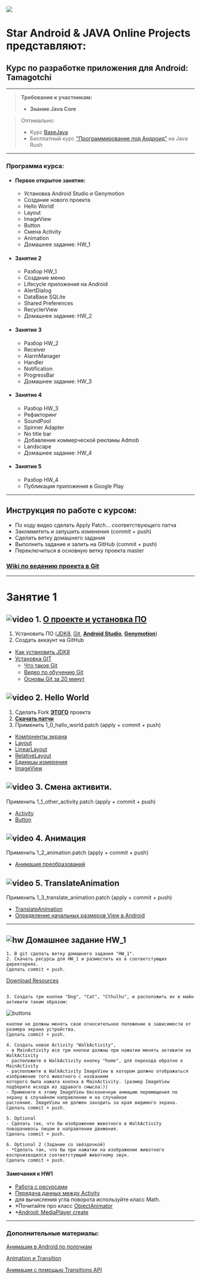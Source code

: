
<img src="https://cdn1.savepice.ru/uploads/2019/2/3/50aa6328bda9132ab6e0266ac6c7dcc7-full.png"/>

# Star Android & JAVA Online Projects  представляют:

## Курс по разработке приложения для Android: Tamagotchi


---
> **Требование к участникам:**
> - **Знание Java Core**

> Оптимально:
> - Курс [BaseJava](http://javaops.ru/reg/basejava)
> - Бесплатный курс ["Программирование под Андроид"](https://javarush.ru/quests/QUEST_GOOGLE_ANDROID) на Java Rush
---


### Программа курса:

- #### Первое открытое занятие:

  - Установка Android Studio и Genymotion
  - Создание нового проекта
  - Hello World!
  - Layout
  - ImageView
  - Button
  - Смена Activity
  - Animation
  - Домашнее задание: HW_1

- #### Занятие 2

  - Разбор HW_1
  - Создание меню
  - Lifecycle приложения на Android
  - AlertDialog
  - DataBase  SQLite
  - Shared Preferences
  - RecyclerView
  - Домашнее задание: HW_2

- #### Занятие 3

  - Разбор HW_2
  - Receiver
  - AlarmManager
  - Handler
  - Notification
  - ProgressBar
  - Домашнее задание: HW_3

- #### Занятие 4

  - Разбор HW_3
  - Рефакторинг
  - SoundPool
  - Spinner Adapter
  - No title bar
  - Добавление коммерческой рекламы Admob
  - Landscape
  - Домашнее задание: HW_4

- #### Занятие 5 

  - Разбор HW_4
  - Публикация приложения в Google Play

---

## Инструкция по работе с курсом:

- По ходу видео сделать Apply Patch... соответствующего патча
- Закоммитить и запушить изменения (commit + push)
- Сделать ветку домашнего задания
- Выполнить задание и залить на GitHub (commit + push)
- Переключиться в основную ветку проекта master

### **[Wiki по ведению проекта в Git](https://github.com/JavaOPs/topjava/wiki/Git)**

---

# Занятие 1

## ![video](https://cloud.githubusercontent.com/assets/13649199/13672715/06dbc6ce-e6e7-11e5-81a9-04fbddb9e488.png) 1. [О проекте и установка ПО](https://drive.google.com/open?id=1_rCSROQjSxQ8dqpNgOKuAsQacN59KGf_)

1. Установить ПО ([JDK8](https://www.oracle.com/technetwork/java/javase/downloads/jdk8-downloads-2133151.html), [Git](https://git-scm.com/downloads), [**Android Studio**](https://developer.android.com/studio/), [**Genymotion**](https://www.genymotion.com))
2. Создать аккаунт на GitHub

- [Как установить JDK8](https://www.youtube.com/watch?v=D59Sd7D58F0) <img src="https://cloud.githubusercontent.com/assets/13649199/13672715/06dbc6ce-e6e7-11e5-81a9-04fbddb9e488.png" width="15"/>
- [Установка GIT](https://www.youtube.com/watch?v=mpK_MYb38zs) <img src="https://cloud.githubusercontent.com/assets/13649199/13672715/06dbc6ce-e6e7-11e5-81a9-04fbddb9e488.png" width="15"/>
  - [Что такое Git](https://drive.google.com/file/d/0B9Ye2auQ_NsFSUNrdVc0bDZuX2s/edit) <img src="https://cloud.githubusercontent.com/assets/13649199/13672715/06dbc6ce-e6e7-11e5-81a9-04fbddb9e488.png" width="15"/>
  - [Видео по обучению Git](https://www.youtube.com/playlist?list=PLIU76b8Cjem5B3sufBJ_KFTpKkMEvaTQR) <img src="https://cloud.githubusercontent.com/assets/13649199/13672715/06dbc6ce-e6e7-11e5-81a9-04fbddb9e488.png" width="15"/>
  - [Основы Git за 20 минут](https://www.youtube.com/watch?v=TMeZGvtQnT8) <img src="https://cloud.githubusercontent.com/assets/13649199/13672715/06dbc6ce-e6e7-11e5-81a9-04fbddb9e488.png" width="15"/>

## ![video](https://cloud.githubusercontent.com/assets/13649199/13672715/06dbc6ce-e6e7-11e5-81a9-04fbddb9e488.png) 2. Hello World

1. Сделать Fork **[ЭТОГО](https://github.com/qf05/Android_Lesson_1)** проекта
2. **[Скачать патчи](https://drive.google.com/open?id=1WPWIwHDHmeuf93dWTtaHloWpvX1Xkb9s)**
3. Применить 1_0_hallo_world.patch (apply + commit + push)

- [Компоненты экрана](https://startandroid.ru/ru/uroki/vse-uroki-spiskom/13-urok-4-elementy-ekrana-i-ih-svojstva.html)
- [Layout](http://developer.alexanderklimov.ru/android/theory/layout.php)
- [LinearLayout](http://developer.alexanderklimov.ru/android/layout/linearlayout.php)
- [RelativeLayout](http://developer.alexanderklimov.ru/android/layout/relativelayout.php)
- [Единицы измерения](http://developer.alexanderklimov.ru/android/theory/scales.php)
- [ImageView](http://developer.alexanderklimov.ru/android/views/imageview.php)

## ![video](https://cloud.githubusercontent.com/assets/13649199/13672715/06dbc6ce-e6e7-11e5-81a9-04fbddb9e488.png) 3. Смена активити.

Применить 1_1_other_activity.patch (apply + commit + push)

- [Activity](http://developer.alexanderklimov.ru/android/theory/activity-theory.php#what)
- [Button](http://developer.alexanderklimov.ru/android/views/button.php)

## ![video](https://cloud.githubusercontent.com/assets/13649199/13672715/06dbc6ce-e6e7-11e5-81a9-04fbddb9e488.png) 4. Анимация

Применить 1_2_animation.patch (apply + commit + push)

- [Анимация преобразований](http://developer.alexanderklimov.ru/android/animation/tweenanimation.php)

## ![video](https://cloud.githubusercontent.com/assets/13649199/13672715/06dbc6ce-e6e7-11e5-81a9-04fbddb9e488.png) 5. TranslateAnimation

Применить 1_3_translate_animation.patch (apply + commit + push)

- [TranslateAnimation](http://developer.alexanderklimov.ru/android/animation/translateanimation.php)
- [Определение начальных размеров View в Android](http://poetofcode.ru/programming/2017/06/12/kak-opredelit-nachalnyue-razmeryu-view-v-android.html)

---

## ![hw](https://cloud.githubusercontent.com/assets/13649199/13672719/09593080-e6e7-11e5-81d1-5cb629c438ca.png) Домашнее задание HW_1

```
1. В git сделать ветку домашнего задания "HW_1".
2. Скачать ресурсы для HW_1 и разместить их в соответстующих директориях. 
Сделать commit + push.
```
[Download Resources](https://drive.google.com/file/d/1L9cKSTV6GMOGiAi-OzP2Hj4PlRyo3BAP/view?usp=sharing)
```

3. Создать три кнопки "Dog", "Cat", "Cthulhu", и расположить их в майн активити таким образом:
```
![buttons](https://cdn1.savepice.ru/uploads/2019/2/3/124cf95c5458fc74cab839ce0a814acb-full.jpg)
```
кнопки не должны менять свое относительное положение в зависимости от размера экрана устройства. 
Сделать commit + push.

4. Создать новое Activity "WalkActivity", 
- в MainActivity все три кнопки должны при нажатии менять активити на WalkActivity
- расположите в WalkActivity кнопку "home", для перехода обратно к MainActivity 
- расположите в WalkActivity ImageView в котором должно отображаться изображение того животного с названием 
которого была нажата кнопка в MainActivity. (размер ImageView подберите исходя из здравого смысла:))
- Примените к этому ImageView бесконечную анмацию перемещения по экрану в случайном направлении и на случайное 
растояние. ImageView не должен заходить за края видимого экрана.
Сделать commit + push.

5. Optional
- Сделать так, что бы изображение животного в WalkActivity поворачивось лицом в направлении движения.
Сделать commit + push.

6. Optional 2 (Задание со звёздочкой)
- *Сделать так, что бы при нажатии на изображение животного воспроизводился соответстующий животному звук.
Сделать commit + push.
```

#### Замечания к HW1

- [Работа с ресурсами](https://metanit.com/java/android/2.4.php)
- [Передача данных между Activity](http://developer.alexanderklimov.ru/android/activity.php#passdata)
- для вычисления угла поворота используйте класс Math.
- *Почитайте про класс [ObjectAnimator](https://developer.android.com/reference/android/animation/ObjectAnimator)
- *[Android: MediaPlayer create](https://stackoverflow.com/questions/12154951/android-mediaplayer-create)

---



### Дополнительные материалы:


[Анимации в Android по полочкам](https://habr.com/ru/post/347918/)

[Animation и Transition](http://developer.alexanderklimov.ru/android/animation/)

[Анимации c помощью Transitions API](https://habr.com/ru/post/243363/)